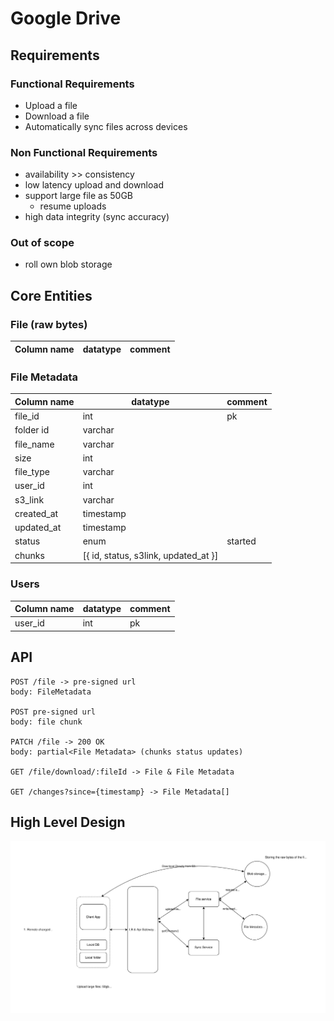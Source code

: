 # Google Drive
## Requirements
### Functional Requirements
- Upload a file
- Download a file
- Automatically sync files across devices
### Non Functional Requirements
- availability >> consistency
- low latency upload and download
- support large file as 50GB
  - resume uploads
- high data integrity (sync accuracy)
### Out of scope
- roll own blob storage
## Core Entities
### File (raw bytes)
| Column name  | datatype | comment  |
|--------------|----------|----------|
### File Metadata
| Column name | datatype                             | comment |
|-------------|--------------------------------------|---------|
| file_id     | int                                  | pk      |
| folder id   | varchar                              |
| file_name   | varchar                              |
| size        | int                                  |
| file_type   | varchar                              |
| user_id     | int                                  |
| s3_link     | varchar                              |
| created_at  | timestamp                            |
| updated_at  | timestamp                            |
| status      | enum                                 | started |
| chunks      | [{ id, status, s3link, updated_at }] | 
### Users
| Column name | datatype | comment |
|-------------|----------|---------|
| user_id     | int      | pk      |

## API
``` APIs
POST /file -> pre-signed url
body: FileMetadata

POST pre-signed url
body: file chunk

PATCH /file -> 200 OK
body: partial<File Metadata> (chunks status updates)

GET /file/download/:fileId -> File & File Metadata

GET /changes?since={timestamp} -> File Metadata[]
```
## High Level Design
![Google Drive](/assets/google-drive.svg)